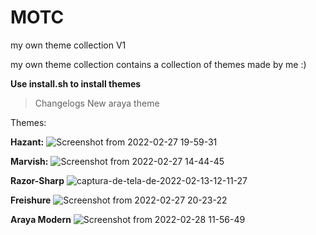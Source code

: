 # MOTC
my own theme collection V1

my own theme collection contains a collection of themes made by me :)

**Use install.sh to install themes**

> Changelogs
> New araya theme

Themes:

**Hazant:** 
![Screenshot from 2022-02-27 19-59-31](https://user-images.githubusercontent.com/97253814/155903759-a49cb2a9-96a0-44d1-a0d4-3a847f63e54f.png)

**Marvish:**
![Screenshot from 2022-02-27 14-44-45](https://user-images.githubusercontent.com/97253814/155903776-380a1710-11de-43a2-8e97-2f52a62dce7c.png)

**Razor-Sharp**
![captura-de-tela-de-2022-02-13-12-11-27](https://user-images.githubusercontent.com/97253814/155903826-7494aada-5bb4-4201-a1a0-dd5337dee630.png)

**Freishure**
![Screenshot from 2022-02-27 20-23-22](https://user-images.githubusercontent.com/97253814/155904404-8cf5b310-cbab-4ab0-ad6a-f3b061f8f009.png)

**Araya Modern**
![Screenshot from 2022-02-28 11-56-49](https://user-images.githubusercontent.com/97253814/156006896-e6788ab4-6233-4257-bd03-51cd542e2a91.png)

